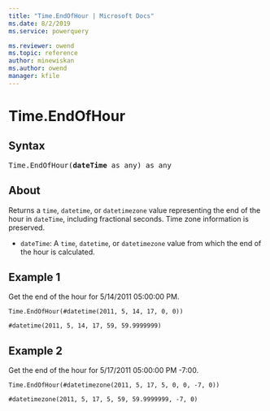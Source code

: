 ```yaml
---
title: "Time.EndOfHour | Microsoft Docs"
ms.date: 8/2/2019
ms.service: powerquery

ms.reviewer: owend
ms.topic: reference
author: minewiskan
ms.author: owend
manager: kfile
---
```

# Time.EndOfHour

## Syntax

<pre>
Time.EndOfHour(<b>dateTime</b> as any) as any
</pre>
  
## About  
Returns a `time`, `datetime`, or `datetimezone` value representing the end of the hour in `dateTime`, including fractional seconds. Time zone information is preserved. <ul> <li><code>dateTime</code>: A <code>time</code>, <code>datetime</code>, or <code>datetimezone</code> value from which the end of the hour is calculated.</li> </ul>

## Example 1
Get the end of the hour for 5/14/2011 05:00:00 PM.

```powerquery-m
Time.EndOfHour(#datetime(2011, 5, 14, 17, 0, 0))
```

`#datetime(2011, 5, 14, 17, 59, 59.9999999)`

## Example 2
Get the end of the hour for 5/17/2011 05:00:00 PM -7:00.

```powerquery-m
Time.EndOfHour(#datetimezone(2011, 5, 17, 5, 0, 0, -7, 0))
```

`#datetimezone(2011, 5, 17, 5, 59, 59.9999999, -7, 0)`
